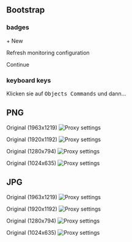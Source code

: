 ## Bootstrap

### badges

<span class="badge badge-success">+ New</span>

<span class="badge badge-success"><i class="fa fa-retweet"></i> Refresh monitoring configuration</span>

<span class="badge badge-primary">Continue</span>

### keyboard keys

Klicken sie auf <kbd><kbd>Objects</kbd> <i class="fa fa-arrow-right"></i> <kbd>Commands</kbd></kbd> und dann...


## PNG

Original (1963x1219)
![Proxy settings](/images/testimg-original.png)


Original (1920x1192)
![Proxy settings](/images/testimg-fhd.png)


Original (1280x794)
![Proxy settings](/images/testimg-1280.png)


Original (1024x635)
![Proxy settings](/images/testimg-1024.png)


## JPG

Original (1963x1219)
![Proxy settings](/images/testimg-original.jpg)


Original (1920x1192)
![Proxy settings](/images/testimg-fhd.jpg)


Original (1280x794)
![Proxy settings](/images/testimg-1280.jpg)


Original (1024x635)
![Proxy settings](/images/testimg-1024.jpg)